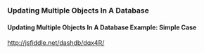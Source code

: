 ### Updating Multiple Objects In A Database

#### Updating Multiple Objects In A Database Example: Simple Case

http://jsfiddle.net/dashdb/dqx4R/